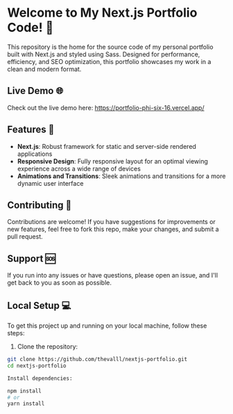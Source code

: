 # Welcome to My Next.js Portfolio Code! 👋

This repository is the home for the source code of my personal portfolio built with Next.js and styled using Sass. Designed for performance, efficiency, and SEO optimization, this portfolio showcases my work in a clean and modern format.

## Live Demo 🌐

Check out the live demo here: https://portfolio-phi-six-16.vercel.app/

## Features 🚀

- **Next.js**: Robust framework for static and server-side rendered applications
- **Responsive Design**: Fully responsive layout for an optimal viewing experience across a wide range of devices
- **Animations and Transitions**: Sleek animations and transitions for a more dynamic user interface

## Contributing 🤝

Contributions are welcome! If you have suggestions for improvements or new features, feel free to fork this repo, make your changes, and submit a pull request.

## Support 🆘

If you run into any issues or have questions, please open an issue, and I'll get back to you as soon as possible.

## Local Setup 💻

To get this project up and running on your local machine, follow these steps:

1. Clone the repository:

```bash
git clone https://github.com/thevalll/nextjs-portfolio.git
cd nextjs-portfolio

Install dependencies:

npm install
# or
yarn install

```
